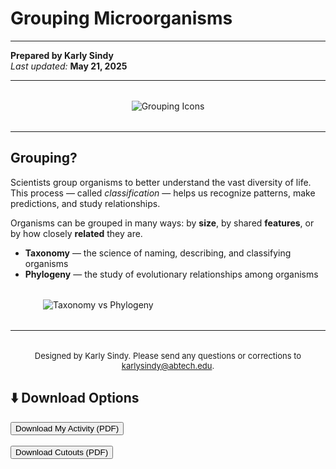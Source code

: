 # Grouping Microorganisms

---

**Prepared by Karly Sindy**  
_Last updated:_ **May 21, 2025**

---

<div style="text-align: center; margin-top: 2rem; margin-bottom: 2rem;">
  <img src="../microbiology/files/grouping-icons.png" alt="Grouping Icons" style="max-width: 80%; height: auto;"/>
</div>

---

## Grouping?

Scientists group organisms to better understand the vast diversity of life. This process — called _classification_ — helps us recognize patterns, make predictions, and study relationships.

Organisms can be grouped in many ways: by **size**, by shared **features**, or by how closely **related** they are.

- **Taxonomy** — the science of naming, describing, and classifying organisms
- **Phylogeny** — the study of evolutionary relationships among organisms

<img src="../microbiology/files/tax-phy-img.png" alt="Taxonomy vs Phylogeny" style="display: block; margin: 2rem auto; max-width: 400px;"/>

---

<div style="text-align: center; font-size: small; margin-top: 2rem;">
  Designed by Karly Sindy. Please send any questions or corrections to <a href="mailto:karlysindy@abtech.edu">karlysindy@abtech.edu</a>.
</div>


## ⬇️ Download Options

<button onclick="confirmDownload('../files/Microorganism Taxonomy Phylogeny Activity.pdf')">Download My Activity (PDF)</button>
<br><br>
<button onclick="confirmDownload('../files/Microorganism Taxonomy Phylogeny Activity - Sizes Flashcards.pdf')">Download Cutouts (PDF)</button>

<script>
function confirmDownload(fileUrl) {
    if (confirm('Do you want to download this file?')) {
        window.location.href = fileUrl;
    }
}
</script>
